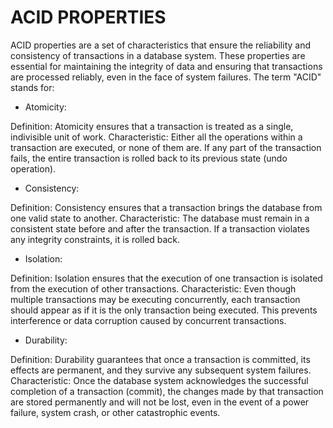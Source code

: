 # ACID PROPERTIES
ACID properties are a set of characteristics that ensure the reliability and consistency of transactions in a database system. These properties are essential for maintaining the integrity of data and ensuring that transactions are processed reliably, even in the face of system failures. The term "ACID" stands for:
* Atomicity:

Definition: Atomicity ensures that a transaction is treated as a single, indivisible unit of work.
Characteristic: Either all the operations within a transaction are executed, or none of them are. If any part of the transaction fails, the entire transaction is rolled back to its previous state (undo operation).
* Consistency:

Definition: Consistency ensures that a transaction brings the database from one valid state to another.
Characteristic: The database must remain in a consistent state before and after the transaction. If a transaction violates any integrity constraints, it is rolled back.
* Isolation:

Definition: Isolation ensures that the execution of one transaction is isolated from the execution of other transactions.
Characteristic: Even though multiple transactions may be executing concurrently, each transaction should appear as if it is the only transaction being executed. This prevents interference or data corruption caused by concurrent transactions.
* Durability:

Definition: Durability guarantees that once a transaction is committed, its effects are permanent, and they survive any subsequent system failures.
Characteristic: Once the database system acknowledges the successful completion of a transaction (commit), the changes made by that transaction are stored permanently and will not be lost, even in the event of a power failure, system crash, or other catastrophic events.
